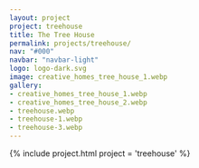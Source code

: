 ```yaml
---
layout: project
project: treehouse
title: The Tree House
permalink: projects/treehouse/
nav: "#000"
navbar: "navbar-light"
logo: logo-dark.svg
image: creative_homes_tree_house_1.webp
gallery:
- creative_homes_tree_house_1.webp
- creative_homes_tree_house_2.webp
- treehouse.webp
- treehouse-1.webp
- treehouse-3.webp
---
```


{% include project.html project = 'treehouse' %}

